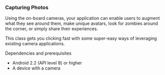 ### Capturing Photos
Using the on-board cameras, your application can enable users to augment what they see around them, make unique avatars, look for zombies around the corner, or simply share their experiences.

This class gets you clicking fast with some super-easy ways of leveraging existing camera applications. 

Dependencies and prerequisites
- Android 2.2 (API level 8) or higher
- A device with a camera
